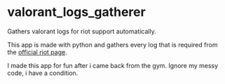 # valorant_logs_gatherer
Gathers valorant logs for riot support automatically.

This app is made with python and gathers every log that is required from the [official riot page](https://support-valorant.riotgames.com/hc/en-us/articles/360048981973-Gathering-Logs-in-VALORANT).

I made this app for fun after i came back from the gym. Ignore my messy code, i have a condition.



